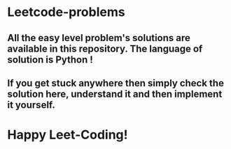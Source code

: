# Leetcode-problems 

## All the easy level problem's solutions are available in this repository. The language of solution is Python ! 
## If you get stuck anywhere then simply check the solution here, understand it and then implement it yourself.

# Happy Leet-Coding!
